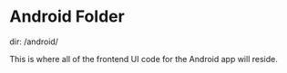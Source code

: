 # Android Folder
dir: /android/

This is where all of the frontend UI code for the Android app will reside.